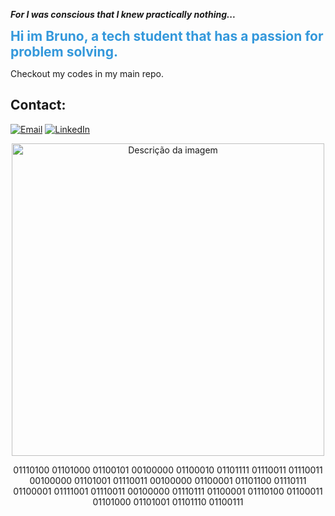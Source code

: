 **_For I was conscious that I knew practically nothing..._**

<span style="font-weight: bold; color: #3498db; font-size: 1.5em;">Hi im Bruno, a tech student that has a passion for problem solving.

Checkout my codes in my main repo. 

Contact:
---
[![Email](https://img.shields.io/badge/Email-blue?style=for-the-badge&logo=gmail&logoColor=white)](mailto:brbruno3210@gmail.com)
[![LinkedIn](https://img.shields.io/badge/LinkedIn-blue?style=for-the-badge&logo=linkedin&logoColor=white)]([https://www.linkedin.com/in/seu-perfil/](https://www.linkedin.com/in/bruno-werner-4b9219243/))

<div align="center">
    <img src="https://pbs.twimg.com/media/Ga_gR5TbQAcSrGF?format=jpg&name=4096x4096" alt="Descrição da imagem" width="500">
    <p>01110100 01101000 01100101 00100000 01100010 01101111 01110011 01110011 00100000 01101001 01110011 00100000 01100001 01101100 01110111 01100001 01111001 01110011 00100000 01110111 01100001 01110100 01100011 01101000 01101001 01101110 01100111</p>
</div>
